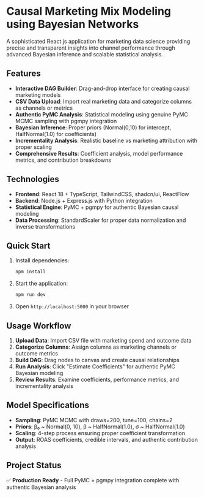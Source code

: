 # Causal Marketing Mix Modeling using Bayesian Networks

A sophisticated React.js application for marketing data science providing precise and transparent insights into channel performance through advanced Bayesian inference and scalable statistical analysis.

## Features

- **Interactive DAG Builder**: Drag-and-drop interface for creating causal marketing models
- **CSV Data Upload**: Import real marketing data and categorize columns as channels or metrics
- **Authentic PyMC Analysis**: Statistical modeling using genuine PyMC MCMC sampling with pgmpy integration
- **Bayesian Inference**: Proper priors (Normal(0,10) for intercept, HalfNormal(1.0) for coefficients)
- **Incrementality Analysis**: Realistic baseline vs marketing attribution with proper scaling
- **Comprehensive Results**: Coefficient analysis, model performance metrics, and contribution breakdowns

## Technologies

- **Frontend**: React 18 + TypeScript, TailwindCSS, shadcn/ui, ReactFlow
- **Backend**: Node.js + Express.js with Python integration
- **Statistical Engine**: PyMC + pgmpy for authentic Bayesian causal modeling
- **Data Processing**: StandardScaler for proper data normalization and inverse transformations

## Quick Start

1. Install dependencies:
   ```bash
   npm install
   ```

2. Start the application:
   ```bash
   npm run dev
   ```

3. Open `http://localhost:5000` in your browser

## Usage Workflow

1. **Upload Data**: Import CSV file with marketing spend and outcome data
2. **Categorize Columns**: Assign columns as marketing channels or outcome metrics
3. **Build DAG**: Drag nodes to canvas and create causal relationships
4. **Run Analysis**: Click "Estimate Coefficients" for authentic PyMC Bayesian modeling
5. **Review Results**: Examine coefficients, performance metrics, and incrementality analysis

## Model Specifications

- **Sampling**: PyMC MCMC with draws=200, tune=100, chains=2
- **Priors**: β₀ ~ Normal(0, 10), β ~ HalfNormal(1.0), σ ~ HalfNormal(1.0)
- **Scaling**: 4-step process ensuring proper coefficient transformation
- **Output**: ROAS coefficients, credible intervals, and authentic contribution analysis

## Project Status

✅ **Production Ready** - Full PyMC + pgmpy integration complete with authentic Bayesian analysis
